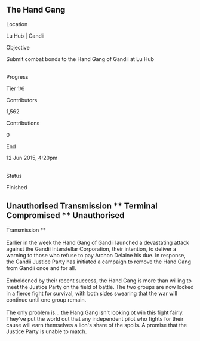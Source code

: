 ## The Hand Gang

Location

Lu Hub \| Gandii

Objective

Submit combat bonds to the Hand Gang of Gandii at Lu Hub

\
Progress

Tier 1/6

Contributors

1,562

Contributions

0

End

12 Jun 2015, 4:20pm

\
Status

Finished

## Unauthorised Transmission \*\* Terminal Compromised \*\* Unauthorised

Transmission \*\*\
\
Earlier in the week the Hand Gang of Gandii launched a devastating
attack against the Gandii Interstellar Corporation, their intention, to
deliver a warning to those who refuse to pay Archon Delaine his due. In
response, the Gandii Justice Party has initiated a campaign to remove
the Hand Gang from Gandii once and for all.\
\
Emboldened by their recent success, the Hand Gang is more than willing
to meet the Justice Party on the field of battle. The two groups are now
locked in a fierce fight for survival, with both sides swearing that the
war will continue until one group remain.\
\
The only problem is... the Hang Gang isn\'t looking ot win this fight
fairly. They\'ve put the world out that any independent pilot who fights
for their cause will earn themselves a lion\'s share of the spoils. A
promise that the Justice Party is unable to match.
